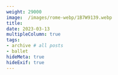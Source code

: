 ```yaml
---
weight: 29000
image:  /images/rome-webp/1B7W9139.webp
title:
date: 2023-03-13
multipleColumn: true
tags:
- archive # all posts
- ballet
hideMeta: true
hideExif: true
---
```


